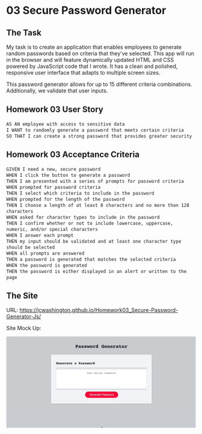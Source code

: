 # 03 Secure Password Generator

## The Task

My task is to create an application that enables employees to generate random passwords based on criteria that they’ve selected. This app will run in the browser and will feature dynamically updated HTML and CSS powered by JavaScript code that I wrote. It has a clean and polished, responsive user interface that adapts to multiple screen sizes.

This password generator allows for up to 15 different criteria combinations. Additionally, we validate that user inputs.

## Homework 03 User Story

```
AS AN employee with access to sensitive data
I WANT to randomly generate a password that meets certain criteria
SO THAT I can create a strong password that provides greater security
```

## Homework 03 Acceptance Criteria

```
GIVEN I need a new, secure password
WHEN I click the button to generate a password
THEN I am presented with a series of prompts for password criteria
WHEN prompted for password criteria
THEN I select which criteria to include in the password
WHEN prompted for the length of the password
THEN I choose a length of at least 8 characters and no more than 128 characters
WHEN asked for character types to include in the password
THEN I confirm whether or not to include lowercase, uppercase, numeric, and/or special characters
WHEN I answer each prompt
THEN my input should be validated and at least one character type should be selected
WHEN all prompts are answered
THEN a password is generated that matches the selected criteria
WHEN the password is generated
THEN the password is either displayed in an alert or written to the page
```

## The Site

URL: https://jcwashington.github.io/Homework03_Secure-Password-Generator-Js/

Site Mock Up:

![secure password generator](jcw-secure_passwrd_gen.gif)